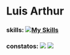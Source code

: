 # Luis Arthur
### skills: [![My Skills](https://skillicons.dev/icons?i=cpp,python,js,html,css,react,redux,jest)](https://skillicons.dev)
### constatos: <a href = "mailto:luisarthurlards03@gmail.com"><img src="https://img.shields.io/badge/-Gmail-%23333?style=for-the-badge&logo=gmail&logoColor=white" target="_blank"></a> <a href="https://www.linkedin.com/in/luis-arthur-rodrigues-da-silva-0170b8237" target="_blank"><img src="https://img.shields.io/badge/-LinkedIn-%230077B5?style=for-the-badge&logo=linkedin&logoColor=white" target="_blank"></a> 
 
  

 	

